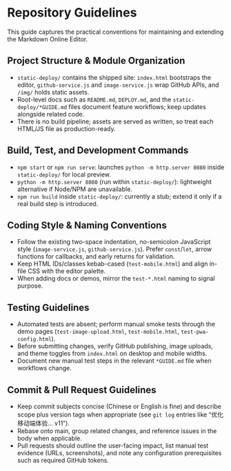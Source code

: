 # Repository Guidelines

This guide captures the practical conventions for maintaining and extending the Markdown Online Editor.

## Project Structure & Module Organization
- `static-deploy/` contains the shipped site: `index.html` bootstraps the editor, `github-service.js` and `image-service.js` wrap GitHub APIs, and `/img/` holds static assets.
- Root-level docs such as `README.md`, `DEPLOY.md`, and the `static-deploy/*GUIDE.md` files document feature workflows; keep updates alongside related code.
- There is no build pipeline; assets are served as written, so treat each HTML/JS file as production-ready.

## Build, Test, and Development Commands
- `npm start` or `npm run serve`: launches `python -m http.server 8080` inside `static-deploy/` for local preview.
- `python -m http.server 8080` (run within `static-deploy/`): lightweight alternative if Node/NPM are unavailable.
- `npm run build` inside `static-deploy/`: currently a stub; extend it only if a real build step is introduced.

## Coding Style & Naming Conventions
- Follow the existing two-space indentation, no-semicolon JavaScript style (`image-service.js`, `github-service.js`). Prefer `const`/`let`, arrow functions for callbacks, and early returns for validation.
- Keep HTML IDs/classes kebab-cased (`test-mobile.html`) and align in-file CSS with the editor palette.
- When adding docs or demos, mirror the `test-*.html` naming to signal purpose.

## Testing Guidelines
- Automated tests are absent; perform manual smoke tests through the demo pages (`test-image-upload.html`, `test-mobile.html`, `test-pwa-config.html`).
- Before submitting changes, verify GitHub publishing, image uploads, and theme toggles from `index.html` on desktop and mobile widths.
- Document new manual test steps in the relevant `*GUIDE.md` file when workflows change.

## Commit & Pull Request Guidelines
- Keep commit subjects concise (Chinese or English is fine) and describe scope plus version tags when appropriate (see `git log` entries like “优化移动端体验… v11”).
- Rebase onto main, group related changes, and reference issues in the body when applicable.
- Pull requests should outline the user-facing impact, list manual test evidence (URLs, screenshots), and note any configuration prerequisites such as required GitHub tokens.
